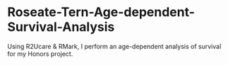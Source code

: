# Roseate-Tern-Age-dependent-Survival-Analysis
Using R2Ucare &amp; RMark, I perform an age-dependent analysis of survival for my Honors project.
